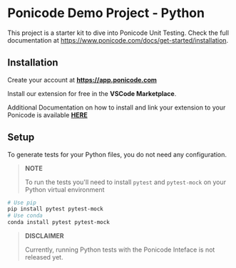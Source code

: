 # Ponicode Demo Project - Python

This project is a starter kit to dive into Ponicode Unit Testing. Check the full documentation at https://www.ponicode.com/docs/get-started/installation.

## Installation
Create your account at **https://app.ponicode.com**

Install our extension for free in the **VSCode Marketplace**. 

Additional Documentation on how to install and link your extension to your Ponicode is available [**HERE**](https://ponicode.github.com)

## Setup
To generate tests for your Python files, you do not need any configuration.

> **NOTE**
> 
> To run the tests you'll need to install `pytest` and `pytest-mock` on your Python virtual environment

```bash
# Use pip
pip install pytest pytest-mock
# Use conda
conda install pytest pytest-mock
```

> **DISCLAIMER**
> 
> Currently, running Python tests with the Ponicode Inteface is not released yet.